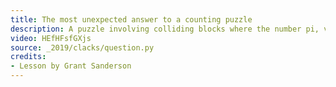 ```yaml
---
title: The most unexpected answer to a counting puzzle
description: A puzzle involving colliding blocks where the number pi, vey unexpectedly, shows up.
video: HEfHFsfGXjs
source: _2019/clacks/question.py
credits:
- Lesson by Grant Sanderson
---
```

